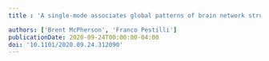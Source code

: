 ```yaml
---
title : 'A single-mode associates global patterns of brain network structure and behavior across the human lifespan'

authors: ['Brent McPherson', 'Franco Pestilli']
publicationDate: 2020-09-24T00:00:00-04:00
doi: '10.1101/2020.09.24.312090'
---
```

